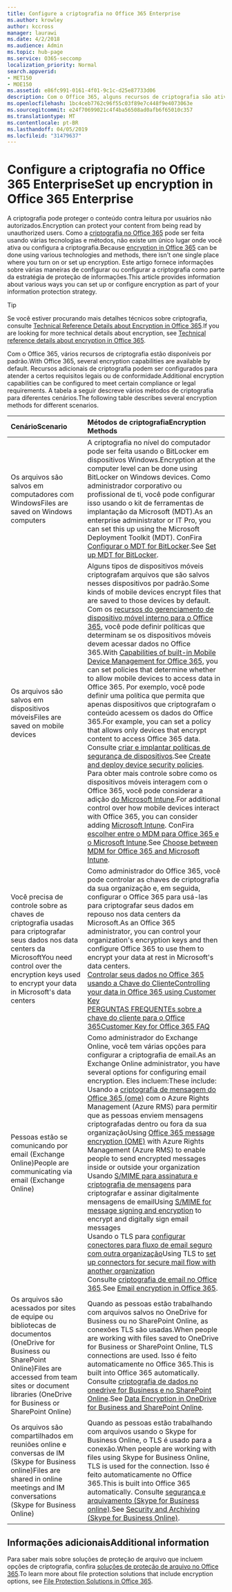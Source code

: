 ```yaml
---
title: Configure a criptografia no Office 365 Enterprise
ms.author: krowley
author: kccross
manager: laurawi
ms.date: 4/2/2018
ms.audience: Admin
ms.topic: hub-page
ms.service: O365-seccomp
localization_priority: Normal
search.appverid:
- MET150
- MOE150
ms.assetid: e86fc991-0161-4f01-9c1c-d25e87733d06
description: Com o Office 365, alguns recursos de criptografia são ativados por padrão; outros recursos podem ser configurados para atender a certos requisitos legais ou de conformidade.
ms.openlocfilehash: 1bc4ceb7762c96f55c03f89e7c448f9e4073063e
ms.sourcegitcommit: e24f70699021c4f4ba56508ad0afb6f65010c357
ms.translationtype: MT
ms.contentlocale: pt-BR
ms.lasthandoff: 04/05/2019
ms.locfileid: "31479637"
---
```

# <a name="set-up-encryption-in-office-365-enterprise"></a><span data-ttu-id="fb16b-103">Configure a criptografia no Office 365 Enterprise</span><span class="sxs-lookup"><span data-stu-id="fb16b-103">Set up encryption in Office 365 Enterprise</span></span>

<span data-ttu-id="fb16b-104">A criptografia pode proteger o conteúdo contra leitura por usuários não autorizados.</span><span class="sxs-lookup"><span data-stu-id="fb16b-104">Encryption can protect your content from being read by unauthorized users.</span></span> <span data-ttu-id="fb16b-105">Como a [criptografia no Office 365](encryption.md) pode ser feita usando várias tecnologias e métodos, não existe um único lugar onde você ativa ou configura a criptografia.</span><span class="sxs-lookup"><span data-stu-id="fb16b-105">Because [encryption in Office 365](encryption.md) can be done using various technologies and methods, there isn't one single place where you turn on or set up encryption.</span></span> <span data-ttu-id="fb16b-106">Este artigo fornece informações sobre várias maneiras de configurar ou configurar a criptografia como parte da estratégia de proteção de informações.</span><span class="sxs-lookup"><span data-stu-id="fb16b-106">This article provides information about various ways you can set up or configure encryption as part of your information protection strategy.</span></span>
  
> [!TIP]
> <span data-ttu-id="fb16b-107">Se você estiver procurando mais detalhes técnicos sobre criptografia, consulte [Technical Reference Details about Encryption in Office 365](technical-reference-details-about-encryption.md).</span><span class="sxs-lookup"><span data-stu-id="fb16b-107">If you are looking for more technical details about encryption, see [Technical reference details about encryption in Office 365](technical-reference-details-about-encryption.md).</span></span>
  
<span data-ttu-id="fb16b-108">Com o Office 365, vários recursos de criptografia estão disponíveis por padrão.</span><span class="sxs-lookup"><span data-stu-id="fb16b-108">With Office 365, several encryption capabilities are available by default.</span></span> <span data-ttu-id="fb16b-109">Recursos adicionais de criptografia podem ser configurados para atender a certos requisitos legais ou de conformidade.</span><span class="sxs-lookup"><span data-stu-id="fb16b-109">Additional encryption capabilities can be configured to meet certain compliance or legal requirements.</span></span> <span data-ttu-id="fb16b-110">A tabela a seguir descreve vários métodos de criptografia para diferentes cenários.</span><span class="sxs-lookup"><span data-stu-id="fb16b-110">The following table describes several encryption methods for different scenarios.</span></span>
  
|**<span data-ttu-id="fb16b-111">Cenário</span><span class="sxs-lookup"><span data-stu-id="fb16b-111">Scenario</span></span>**|**<span data-ttu-id="fb16b-112">Métodos de criptografia</span><span class="sxs-lookup"><span data-stu-id="fb16b-112">Encryption Methods</span></span>**|
|:-----|:-----|
|<span data-ttu-id="fb16b-113">Os arquivos são salvos em computadores com Windows</span><span class="sxs-lookup"><span data-stu-id="fb16b-113">Files are saved on Windows computers</span></span>  <br/> |<span data-ttu-id="fb16b-114">A criptografia no nível do computador pode ser feita usando o BitLocker em dispositivos Windows.</span><span class="sxs-lookup"><span data-stu-id="fb16b-114">Encryption at the computer level can be done using BitLocker on Windows devices.</span></span> <span data-ttu-id="fb16b-115">Como administrador corporativo ou profissional de ti, você pode configurar isso usando o kit de ferramentas de implantação da Microsoft (MDT).</span><span class="sxs-lookup"><span data-stu-id="fb16b-115">As an enterprise administrator or IT Pro, you can set this up using the Microsoft Deployment Toolkit (MDT).</span></span> <span data-ttu-id="fb16b-116">ConFira [Configurar o MDT for BitLocker](https://go.microsoft.com/fwlink/?linkid=849282).</span><span class="sxs-lookup"><span data-stu-id="fb16b-116">See [Set up MDT for BitLocker](https://go.microsoft.com/fwlink/?linkid=849282).</span></span>  <br/> |
|<span data-ttu-id="fb16b-117">Os arquivos são salvos em dispositivos móveis</span><span class="sxs-lookup"><span data-stu-id="fb16b-117">Files are saved on mobile devices</span></span>  <br/> |<span data-ttu-id="fb16b-118">Alguns tipos de dispositivos móveis criptografam arquivos que são salvos nesses dispositivos por padrão.</span><span class="sxs-lookup"><span data-stu-id="fb16b-118">Some kinds of mobile devices encrypt files that are saved to those devices by default.</span></span> <span data-ttu-id="fb16b-119">Com os [recursos do gerenciamento de dispositivo móvel interno para o Office 365](https://support.office.com/article/a1da44e5-7475-4992-be91-9ccec25905b0), você pode definir políticas que determinam se os dispositivos móveis devem acessar dados no Office 365.</span><span class="sxs-lookup"><span data-stu-id="fb16b-119">With [Capabilities of built-in Mobile Device Management for Office 365](https://support.office.com/article/a1da44e5-7475-4992-be91-9ccec25905b0), you can set policies that determine whether to allow mobile devices to access data in Office 365.</span></span> <span data-ttu-id="fb16b-120">Por exemplo, você pode definir uma política que permita que apenas dispositivos que criptografam o conteúdo acessem os dados do Office 365.</span><span class="sxs-lookup"><span data-stu-id="fb16b-120">For example, you can set a policy that allows only devices that encrypt content to access Office 365 data.</span></span> <span data-ttu-id="fb16b-121">Consulte [criar e implantar políticas de segurança de dispositivos](https://support.office.com/article/d310f556-8bfb-497b-9bd7-fe3c36ea2fd6).</span><span class="sxs-lookup"><span data-stu-id="fb16b-121">See [Create and deploy device security policies](https://support.office.com/article/d310f556-8bfb-497b-9bd7-fe3c36ea2fd6).</span></span>  <br/> <span data-ttu-id="fb16b-122">Para obter mais controle sobre como os dispositivos móveis interagem com o Office 365, você pode considerar a adição [do Microsoft Intune](https://aka.ms/qzln04).</span><span class="sxs-lookup"><span data-stu-id="fb16b-122">For additional control over how mobile devices interact with Office 365, you can consider adding [Microsoft Intune](https://aka.ms/qzln04).</span></span> <span data-ttu-id="fb16b-123">ConFira [escolher entre o MDM para Office 365 e o Microsoft Intune](https://support.office.com/article/c93d9ab9-efb2-4349-9b93-30c30562ee22).</span><span class="sxs-lookup"><span data-stu-id="fb16b-123">See [Choose between MDM for Office 365 and Microsoft Intune](https://support.office.com/article/c93d9ab9-efb2-4349-9b93-30c30562ee22).</span></span>  <br/> |
|<span data-ttu-id="fb16b-124">Você precisa de controle sobre as chaves de criptografia usadas para criptografar seus dados nos data centers da Microsoft</span><span class="sxs-lookup"><span data-stu-id="fb16b-124">You need control over the encryption keys used to encrypt your data in Microsoft's data centers</span></span>  <br/> | <span data-ttu-id="fb16b-125">Como administrador do Office 365, você pode controlar as chaves de criptografia da sua organização e, em seguida, configurar o Office 365 para usá-las para criptografar seus dados em repouso nos data centers da Microsoft.</span><span class="sxs-lookup"><span data-stu-id="fb16b-125">As an Office 365 administrator, you can control your organization's encryption keys and then configure Office 365 to use them to encrypt your data at rest in Microsoft's data centers.</span></span>  <br/> [<span data-ttu-id="fb16b-126">Controlar seus dados no Office 365 usando a Chave do Cliente</span><span class="sxs-lookup"><span data-stu-id="fb16b-126">Controlling your data in Office 365 using Customer Key</span></span>](controlling-your-data-using-customer-key.md) <br/> [<span data-ttu-id="fb16b-127">PERGUNTAS FREQUENTEs sobre a chave do cliente para o Office 365</span><span class="sxs-lookup"><span data-stu-id="fb16b-127">Customer Key for Office 365 FAQ</span></span>](service-encryption-with-customer-key-faq.md) <br/> |
|<span data-ttu-id="fb16b-128">Pessoas estão se comunicando por email (Exchange Online)</span><span class="sxs-lookup"><span data-stu-id="fb16b-128">People are communicating via email (Exchange Online)</span></span>  <br/> | <span data-ttu-id="fb16b-129">Como administrador do Exchange Online, você tem várias opções para configurar a criptografia de email.</span><span class="sxs-lookup"><span data-stu-id="fb16b-129">As an Exchange Online administrator, you have several options for configuring email encryption.</span></span> <span data-ttu-id="fb16b-130">Eles incluem:</span><span class="sxs-lookup"><span data-stu-id="fb16b-130">These include:</span></span>  <br/>  <span data-ttu-id="fb16b-131">Usando a [criptografia de mensagem do Office 365 (ome)](set-up-new-message-encryption-capabilities.md) com o Azure Rights Management (Azure RMS) para permitir que as pessoas enviem mensagens criptografadas dentro ou fora da sua organização</span><span class="sxs-lookup"><span data-stu-id="fb16b-131">Using [Office 365 message encryption (OME)](set-up-new-message-encryption-capabilities.md) with Azure Rights Management (Azure RMS) to enable people to send encrypted messages inside or outside your organization</span></span>  <br/>  <span data-ttu-id="fb16b-132">Usando [S/MIME para assinatura e criptografia de mensagens](https://aka.ms/c6dozg) para criptografar e assinar digitalmente mensagens de email</span><span class="sxs-lookup"><span data-stu-id="fb16b-132">Using [S/MIME for message signing and encryption](https://aka.ms/c6dozg) to encrypt and digitally sign email messages</span></span>  <br/>  <span data-ttu-id="fb16b-133">Usando o TLS para [configurar conectores para fluxo de email seguro com outra organização](https://aka.ms/hs809p)</span><span class="sxs-lookup"><span data-stu-id="fb16b-133">Using TLS to [set up connectors for secure mail flow with another organization](https://aka.ms/hs809p)</span></span> <br/>  <span data-ttu-id="fb16b-134">Consulte [criptografia de email no Office 365](https://aka.ms/hic3f7).</span><span class="sxs-lookup"><span data-stu-id="fb16b-134">See [Email encryption in Office 365](https://aka.ms/hic3f7).</span></span>  <br/> |
|<span data-ttu-id="fb16b-135">Os arquivos são acessados por sites de equipe ou bibliotecas de documentos (OneDrive for Business ou SharePoint Online)</span><span class="sxs-lookup"><span data-stu-id="fb16b-135">Files are accessed from team sites or document libraries (OneDrive for Business or SharePoint Online)</span></span>  <br/> |<span data-ttu-id="fb16b-136">Quando as pessoas estão trabalhando com arquivos salvos no OneDrive for Business ou no SharePoint Online, as conexões TLS são usadas.</span><span class="sxs-lookup"><span data-stu-id="fb16b-136">When people are working with files saved to OneDrive for Business or SharePoint Online, TLS connections are used.</span></span> <span data-ttu-id="fb16b-137">Isso é feito automaticamente no Office 365.</span><span class="sxs-lookup"><span data-stu-id="fb16b-137">This is built into Office 365 automatically.</span></span> <span data-ttu-id="fb16b-138">Consulte [criptografia de dados no onedrive for Business e no SharePoint Online](https://go.microsoft.com/fwlink/?linkid=526379).</span><span class="sxs-lookup"><span data-stu-id="fb16b-138">See [Data Encryption in OneDrive for Business and SharePoint Online](https://go.microsoft.com/fwlink/?linkid=526379).</span></span>  <br/> |
|<span data-ttu-id="fb16b-139">Os arquivos são compartilhados em reuniões online e conversas de IM (Skype for Business online)</span><span class="sxs-lookup"><span data-stu-id="fb16b-139">Files are shared in online meetings and IM conversations (Skype for Business Online)</span></span>  <br/> |<span data-ttu-id="fb16b-140">Quando as pessoas estão trabalhando com arquivos usando o Skype for Business Online, o TLS é usado para a conexão.</span><span class="sxs-lookup"><span data-stu-id="fb16b-140">When people are working with files using Skype for Business Online, TLS is used for the connection.</span></span> <span data-ttu-id="fb16b-141">Isso é feito automaticamente no Office 365.</span><span class="sxs-lookup"><span data-stu-id="fb16b-141">This is built into Office 365 automatically.</span></span> <span data-ttu-id="fb16b-142">Consulte [segurança e arquivamento (Skype for Business online)](https://aka.ms/nuq4ws).</span><span class="sxs-lookup"><span data-stu-id="fb16b-142">See [Security and Archiving (Skype for Business Online)](https://aka.ms/nuq4ws).</span></span>  <br/> |

## <a name="additional-information"></a><span data-ttu-id="fb16b-143">Informações adicionais</span><span class="sxs-lookup"><span data-stu-id="fb16b-143">Additional information</span></span>

<span data-ttu-id="fb16b-144">Para saber mais sobre soluções de proteção de arquivo que incluem opções de criptografia, confira [soluções de proteção de arquivo no Office 365](https://www.microsoft.com/en-us/download/details.aspx?id=55523).</span><span class="sxs-lookup"><span data-stu-id="fb16b-144">To learn more about file protection solutions that include encryption options, see [File Protection Solutions in Office 365](https://www.microsoft.com/en-us/download/details.aspx?id=55523).</span></span>